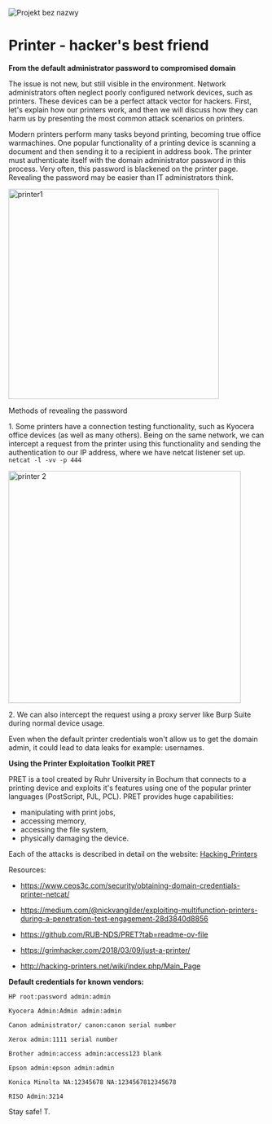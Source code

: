 ![Projekt bez nazwy](https://github.com/Th3l3mic/HACKING/assets/167564930/913dca78-fb78-4365-809f-5d14cba55d92)


<h1>Printer - hacker's best friend</h1>

<b>From the default administrator password to compromised domain </b>
<p></p>

The issue is not new, but still visible in the environment. Network administrators often neglect poorly configured network devices, such as printers. These devices can be a perfect attack vector for hackers. First, let's explain how our printers work, and then we will discuss how they can harm us by presenting the most common attack scenarios on printers.

Modern printers perform many tasks beyond printing, becoming true office warmachines. One popular functionality of a printing device is scanning a document and then sending it to a recipient in address book. The printer must authenticate itself with the domain administrator password in this process. Very often, this password is blackened on the printer page. Revealing the password may be easier than IT administrators think.
<p></p>
<img width="413" alt="printer1" src="https://github.com/Th3l3mic/HACKING/assets/167564930/dddb1c42-ad84-4b85-a33e-d26abcc6868e">

<p></p>
Methods of revealing the password
<p></p>
1. Some printers have a connection testing functionality, such as Kyocera office devices (as well as many others). Being on the same network, we can intercept a request from the printer using this functionality and sending the authentication to our IP address, where we have netcat listener set up. <code>netcat -l -vv -p 444</code>
<p></p>
<img width="456" alt="printer 2" src="https://github.com/Th3l3mic/HACKING/assets/167564930/ea5dd93f-16a4-413b-b46b-3fa063277005">

<p></p>
2. We can also intercept the request using a proxy server like Burp Suite during normal device usage.

Even when the default printer credentials won't allow us to get the domain admin, it could lead to data leaks for example: usernames. 

<b>Using the Printer Exploitation Toolkit PRET</b>

PRET is a tool created by Ruhr University in Bochum that connects to a printing device and exploits it's features using one of the popular printer languages (PostScript, PJL, PCL). PRET provides huge capabilities:

- manipulating with print jobs,
- accessing memory,
- accessing the file system,
- physically damaging the device.

Each of the attacks is described in detail on the website: <a href=http://hacking-printers.net/wiki/index.php/Main_Page>Hacking_Printers</a>

Resources:

* https://www.ceos3c.com/security/obtaining-domain-credentials-printer-netcat/

* https://medium.com/@nickvangilder/exploiting-multifunction-printers-during-a-penetration-test-engagement-28d3840d8856

* https://github.com/RUB-NDS/PRET?tab=readme-ov-file

* https://grimhacker.com/2018/03/09/just-a-printer/

* http://hacking-printers.net/wiki/index.php/Main_Page

<b>Default credentials for known vendors: </b>

<code>HP 
root:password
admin:admin</code>

<code>Kyocera
Admin:Admin
admin:admin</code>

<code>Canon
administrator/
canon:canon
serial number</code>

<code>Xerox
admin:1111
serial number</code>

<code>Brother 
admin:access
admin:access123
blank</code>

<code>Epson
admin:epson
admin:admin</code>

<code>Konica Minolta
NA:12345678
NA:1234567812345678</code>

<code>RISO
Admin:3214 </code>

Stay safe!
T.
